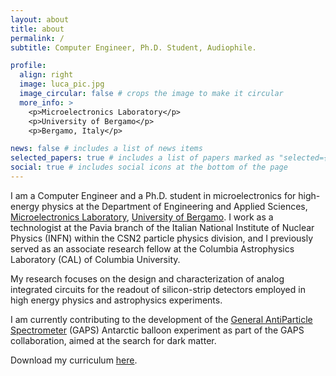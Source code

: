 ```yaml
---
layout: about
title: about
permalink: /
subtitle: Computer Engineer, Ph.D. Student, Audiophile.

profile:
  align: right
  image: luca_pic.jpg
  image_circular: false # crops the image to make it circular
  more_info: >
    <p>Microelectronics Laboratory</p>
    <p>University of Bergamo</p>
    <p>Bergamo, Italy</p>

news: false # includes a list of news items
selected_papers: true # includes a list of papers marked as "selected={true}"
social: true # includes social icons at the bottom of the page
---
```


I am a Computer Engineer and a Ph.D. student in microelectronics for high-energy physics at the Department of Engineering and Applied Sciences, [Microelectronics Laboratory](https://microlab-unibg.it/#/home), [University of Bergamo](https://en.unibg.it/). I work as a technologist at the Pavia branch of the Italian National Institute of Nuclear Physics (INFN) within the CSN2 particle physics division, and I previously served as an associate research fellow at the Columbia Astrophysics Laboratory (CAL) of Columbia University.

My research focuses on the design and characterization of analog integrated circuits for the readout of silicon-strip detectors employed in high energy physics and astrophysics experiments.

I am currently contributing to the development of the [General AntiParticle Spectrometer](https://gaps1.astro.ucla.edu/gaps/index.html) (GAPS) Antarctic balloon experiment as part of the GAPS collaboration, aimed at the search for dark matter.

Download my curriculum [here](https://lucaghislo.github.io/assets/pdf/cv_luca_ghislotti.pdf).